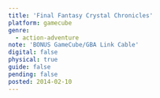 ```yaml
---
title: 'Final Fantasy Crystal Chronicles'
platform: gamecube
genre:
  - action-adventure
note: 'BONUS GameCube/GBA Link Cable'
digital: false
physical: true
guide: false
pending: false
posted: 2014-02-10
---
```

